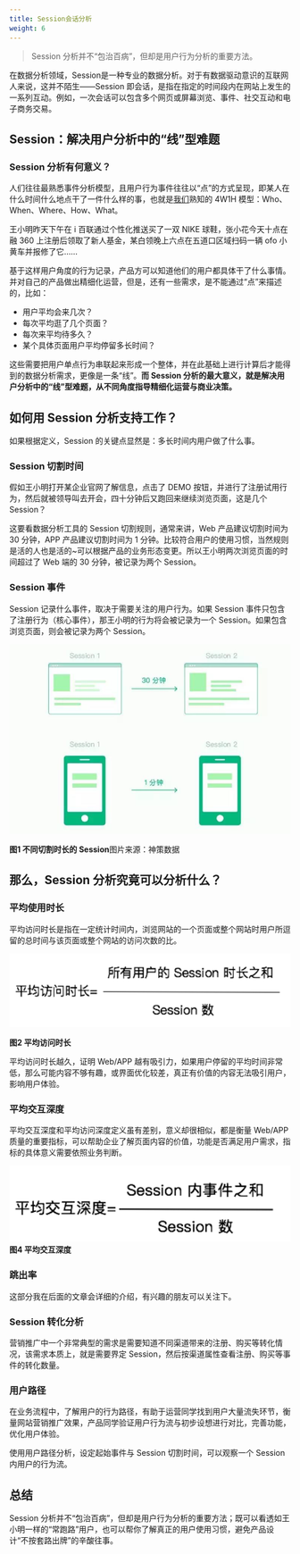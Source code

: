 ```yaml
---
title: Session会话分析
weight: 6
---
```

> Session 分析并不“包治百病”，但却是用户行为分析的重要方法。

在数据分析领域，Session是一种专业的数据分析。对于有数据驱动意识的互联网人来说，这并不陌生——Session 即会话，是指在指定的时间段内在网站上发生的一系列互动。例如，一次会话可以包含多个网页或屏幕浏览、事件、社交互动和电子商务交易。

## Session：解决用户分析中的“线”型难题 

### **Session 分析有何意义？**

人们往往最熟悉事件分析模型，且用户行为事件往往以“点”的方式呈现，即某人在什么时间什么地点干了一件什么样的事，也就是[我们](https://www.w3cdoc.com)熟知的 4W1H 模型：Who、When、Where、How、What。

王小明昨天下午在 i 百联通过个性化推送买了一双 NIKE 球鞋，张小花今天十点在融 360 上注册后领取了新人基金，某白领晚上六点在五道口区域扫码一辆 ofo 小黄车并报修了它……

基于这样用户角度的行为记录，产品方可以知道他们的用户都具体干了什么事情。并对自己的产品做出精细化运营，但是，还有一些需求，是不能通过“点”来描述的，比如：

* 用户平均会来几次？
* 每次平均逛了几个页面？
* 每次来平均待多久？
* 某个具体页面用户平均停留多长时间？

这些需要把用户单点行为串联起来形成一个整体，并在此基础上进行计算后才能得到的数据分析需求，更像是一条“线”。**而 Session 分析的最大意义，就是解决用户分析中的“线”型难题，从不同角度指导精细化运营与商业决策。**

## 如何用 Session 分析支持工作？ 

如果根据定义，Session 的关键点显然是：多长时间内用户做了什么事。

### **Session 切割时间**

假如王小明打开某企业官网了解信息，点击了 DEMO 按钮，并进行了注册试用行为，然后就被领导叫去开会，四十分钟后又跑回来继续浏览页面，这是几个 Session？

这要看数据分析工具的 Session 切割规则，通常来讲，Web 产品建议切割时间为 30 分钟，APP 产品建议切割时间为 1 分钟。比较符合用户的使用习惯，当然规则是活的人也是活的~可以根据产品的业务形态变更。所以王小明两次浏览页面的时间超过了 Web 端的 30 分钟，被记录为两个 Session。

### **Session 事件**

Session 记录什么事件，取决于需要关注的用户行为。如果 Session 事件只包含了注册行为（核心事件），那王小明的行为将会被记录为一个 Session。如果包含浏览页面，则会被记录为两个 Session。

![](/images/posts/2022-12-31-12-48-16.png)

**图1 不同切割时长的 Session**图片来源：神策数据

## 那么，Session 分析究竟可以分析什么？

### **平均使用时长**

平均访问时长是指在一定统计时间内，浏览网站的一个页面或整个网站时用户所逗留的总时间与该页面或整个网站的访问次数的比。

![](/images/posts/2022-12-31-12-49-08.png)

**图2 平均访问时长**

平均访问时长越久，证明 Web/APP 越有吸引力，如果用户停留的平均时间非常低，那么可能内容不够有趣，或界面优化较差，真正有价值的内容无法吸引用户，影响用户体验。

### **平均交互深度**

平均交互深度和平均访问深度定义虽有差别，意义却很相似，都是衡量 Web/APP 质量的重要指标，可以帮助企业了解页面内容的价值，功能是否满足用户需求，指标的具体意义需要依照业务判断。

![](/images/posts/2022-12-31-12-49-16.png)
**图4 平均交互深度**

### **跳出率**

这部分我在后面的文章会详细的介绍，有兴趣的朋友可以关注下。

### **Session 转化分析**

营销推广中一个非常典型的需求是需要知道不同渠道带来的注册、购买等转化情况，该需求本质上，就是需要界定 Session，然后按渠道属性查看注册、购买等事件的转化数量。

### **用户路径**

在业务流程中，了解用户的行为路径，有助于运营同学找到用户大量流失环节，衡量网站营销推广效果，产品同学验证用户行为流与初步设想进行对比，完善功能，优化用户体验。

使用用户路径分析，设定起始事件与 Session 切割时间，可以观察一个 Session 内用户的行为流。

## 总结 

Session 分析并不“包治百病”，但却是用户行为分析的重要方法；既可以看透如王小明一样的“常跑路”用户，也可以帮你了解真正的用户使用习惯，避免产品设计“不按套路出牌”的辛酸往事。
